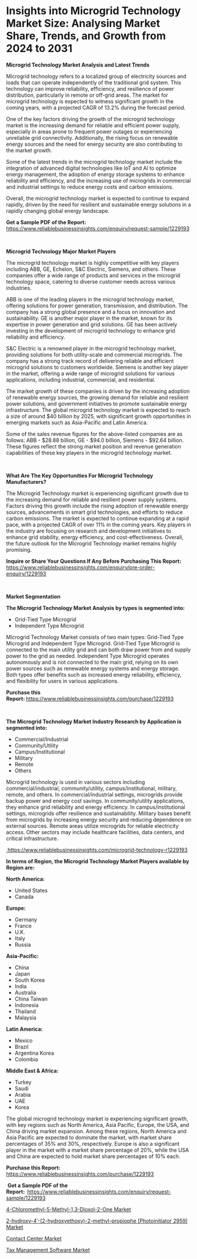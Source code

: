 <p><h1>Insights into Microgrid Technology Market Size: Analysing Market Share, Trends, and Growth from 2024 to 2031</h1></p><p><strong>Microgrid Technology Market Analysis and Latest Trends</strong></p>
<p><p>Microgrid technology refers to a localized group of electricity sources and loads that can operate independently of the traditional grid system. This technology can improve reliability, efficiency, and resilience of power distribution, particularly in remote or off-grid areas. The market for microgrid technology is expected to witness significant growth in the coming years, with a projected CAGR of 13.2% during the forecast period.</p><p>One of the key factors driving the growth of the microgrid technology market is the increasing demand for reliable and efficient power supply, especially in areas prone to frequent power outages or experiencing unreliable grid connectivity. Additionally, the rising focus on renewable energy sources and the need for energy security are also contributing to the market growth.</p><p>Some of the latest trends in the microgrid technology market include the integration of advanced digital technologies like IoT and AI to optimize energy management, the adoption of energy storage systems to enhance reliability and efficiency, and the increasing use of microgrids in commercial and industrial settings to reduce energy costs and carbon emissions.</p><p>Overall, the microgrid technology market is expected to continue to expand rapidly, driven by the need for resilient and sustainable energy solutions in a rapidly changing global energy landscape.</p></p>
<p><strong>Get a Sample PDF of the Report:&nbsp;</strong> <a href="https://www.reliablebusinessinsights.com/enquiry/request-sample/1229193">https://www.reliablebusinessinsights.com/enquiry/request-sample/1229193</a></p>
<p>&nbsp;</p>
<p><strong>Microgrid Technology Major Market Players</strong></p>
<p><p>The microgrid technology market is highly competitive with key players including ABB, GE, Echelon, S&C Electric, Siemens, and others. These companies offer a wide range of products and services in the microgrid technology space, catering to diverse customer needs across various industries.</p><p>ABB is one of the leading players in the microgrid technology market, offering solutions for power generation, transmission, and distribution. The company has a strong global presence and a focus on innovation and sustainability. GE is another major player in the market, known for its expertise in power generation and grid solutions. GE has been actively investing in the development of microgrid technology to enhance grid reliability and efficiency.</p><p>S&C Electric is a renowned player in the microgrid technology market, providing solutions for both utility-scale and commercial microgrids. The company has a strong track record of delivering reliable and efficient microgrid solutions to customers worldwide. Siemens is another key player in the market, offering a wide range of microgrid solutions for various applications, including industrial, commercial, and residential.</p><p>The market growth of these companies is driven by the increasing adoption of renewable energy sources, the growing demand for reliable and resilient power solutions, and government initiatives to promote sustainable energy infrastructure. The global microgrid technology market is expected to reach a size of around $40 billion by 2025, with significant growth opportunities in emerging markets such as Asia-Pacific and Latin America.</p><p>Some of the sales revenue figures for the above-listed companies are as follows: ABB - $28.88 billion, GE - $94.0 billion, Siemens - $92.64 billion. These figures reflect the strong market position and revenue generation capabilities of these key players in the microgrid technology market.</p></p>
<p>&nbsp;</p>
<p><strong>What Are The Key Opportunities For Microgrid Technology Manufacturers?</strong></p>
<p><p>The Microgrid Technology market is experiencing significant growth due to the increasing demand for reliable and resilient power supply systems. Factors driving this growth include the rising adoption of renewable energy sources, advancements in smart grid technologies, and efforts to reduce carbon emissions. The market is expected to continue expanding at a rapid pace, with a projected CAGR of over 11% in the coming years. Key players in the industry are focusing on research and development initiatives to enhance grid stability, energy efficiency, and cost-effectiveness. Overall, the future outlook for the Microgrid Technology market remains highly promising.</p></p>
<p><strong>Inquire or Share Your Questions If Any Before Purchasing This Report:</strong> <a href="https://www.reliablebusinessinsights.com/enquiry/pre-order-enquiry/1229193">https://www.reliablebusinessinsights.com/enquiry/pre-order-enquiry/1229193</a></p>
<p>&nbsp;</p>
<p><strong>Market Segmentation</strong></p>
<p><strong>The Microgrid Technology Market Analysis by types is segmented into:</strong></p>
<p><ul><li>Grid-Tied Type Microgrid</li><li>Independent Type Microgrid</li></ul></p>
<p><p>Microgrid Technology Market consists of two main types: Grid-Tied Type Microgrid and Independent Type Microgrid. Grid-Tied Type Microgrid is connected to the main utility grid and can both draw power from and supply power to the grid as needed. Independent Type Microgrid operates autonomously and is not connected to the main grid, relying on its own power sources such as renewable energy systems and energy storage. Both types offer benefits such as increased energy reliability, efficiency, and flexibility for users in various applications.</p></p>
<p><strong>Purchase this Report:&nbsp;</strong><a href="https://www.reliablebusinessinsights.com/purchase/1229193">https://www.reliablebusinessinsights.com/purchase/1229193</a></p>
<p>&nbsp;</p>
<p><strong>The Microgrid Technology Market Industry Research by Application is segmented into:</strong></p>
<p><ul><li>Commercial/Industrial</li><li>Community/Utility</li><li>Campus/Institutional</li><li>Military</li><li>Remote</li><li>Others</li></ul></p>
<p><p>Microgrid technology is used in various sectors including commercial/industrial, community/utility, campus/institutional, military, remote, and others. In commercial/industrial settings, microgrids provide backup power and energy cost savings. In community/utility applications, they enhance grid reliability and energy efficiency. In campus/institutional settings, microgrids offer resilience and sustainability. Military bases benefit from microgrids by increasing energy security and reducing dependence on external sources. Remote areas utilize microgrids for reliable electricity access. Other sectors may include healthcare facilities, data centers, and critical infrastructure.</p></p>
<p><a href="https://www.reliablebusinessinsights.com/microgrid-technology-r1229193">&nbsp;https://www.reliablebusinessinsights.com/microgrid-technology-r1229193</a></p>
<p><strong>In terms of Region, the Microgrid Technology Market Players available by Region are:</strong></p>
<p>
    <p> <strong> North America: </strong>
        <ul>
            <li>United States</li>
            <li>Canada</li>
        </ul>
        </p> 
    <p> <strong> Europe: </strong>
        <ul>
            <li>Germany</li>
            <li>France</li>
            <li>U.K.</li>
            <li>Italy</li>
            <li>Russia</li>
        </ul>
        </p> 
    <p> <strong> Asia-Pacific: </strong>
        <ul>
            <li>China</li>
            <li>Japan</li>
            <li>South Korea</li>
            <li>India</li>
            <li>Australia</li>
            <li>China Taiwan</li>
            <li>Indonesia</li>
            <li>Thailand</li>
            <li>Malaysia</li>
        </ul>
        </p> 
    <p> <strong> Latin America: </strong>
        <ul>
            <li>Mexico</li>
            <li>Brazil</li>
            <li>Argentina Korea</li>
            <li>Colombia</li>
        </ul>
        </p> 
    <p> <strong> Middle East & Africa: </strong>
        <ul>
            <li>Turkey</li>
            <li>Saudi</li>
            <li>Arabia</li>
            <li>UAE</li>
            <li>Korea</li>
        </ul>
    </p>
    </p>
<p><p>The global microgrid technology market is experiencing significant growth, with key regions such as North America, Asia Pacific, Europe, the USA, and China driving market expansion. Among these regions, North America and Asia Pacific are expected to dominate the market, with market share percentages of 35% and 30%, respectively. Europe is also a significant player in the market with a market share percentage of 20%, while the USA and China are expected to hold market share percentages of 10% each.</p></p>
<p><strong>Purchase this Report: </strong><a href="https://www.reliablebusinessinsights.com/purchase/1229193">https://www.reliablebusinessinsights.com/purchase/1229193</a></p>
<p>&nbsp;<strong>Get a Sample PDF of the Report:&nbsp;&nbsp;</strong><a href="https://www.reliablebusinessinsights.com/enquiry/request-sample/1229193">https://www.reliablebusinessinsights.com/enquiry/request-sample/1229193</a></p>
<p><strong></strong></p>
<p><p><a href="https://medium.com/@amanda.hamilton54645/future-trends-in-global-4-chloromethyl-5-methyl-1-3-dioxol-2-one-market-market-insights-and-be857d0e9c74">4-Chloromethyl-5-Methyl-1,3-Dioxol-2-One Market</a></p><p><a href="https://medium.com/@andrew.gibson967/2-hydroxy-4-2-hydroxyethoxy-2-methyl-propiophe-photoinitiator-2959-market-size-is-growing-at-b4ecaed56220">2-hydroxy-4′-(2-hydroxyethoxy)-2-methyl-propiophe (Photoinitiator 2959) Market</a></p><p><a href="https://github.com/LarryPearsongXXfvf/Market-Research-Report-List-1/blob/main/contact-center-market.md">Contact Center Market</a></p><p><a href="https://github.com/brendafegmorris532/Market-Research-Report-List-1/blob/main/tax-management-software-market.md">Tax Management Software Market</a></p></p>